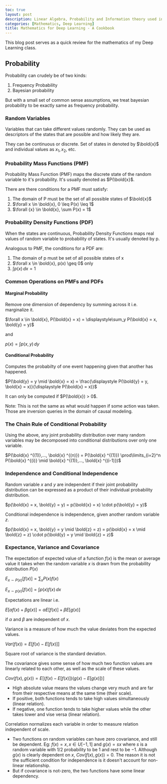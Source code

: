 ```yaml
---
toc: true
layout: post
description: Linear Algebra, Probability and Information theory used in Deep Learning
categories: [Mathematics, Deep Learning] 
title: Mathematics for Deep Learning - A Cookbook
---
```


This blog post serves as a quick review for the mathematics of my Deep Learning class.


## Probability

Probability can crudely be of two kinds:

1. Frequency Probability
2. Bayesian probability

But with a small set of common sense assumptions, we treat bayesian probability to be exactly same as frequency probability.

### Random Variables

Variables that can take different values randomly. They can be used as descriptors of the states that are possible and how likely they are.

They can be continuous or discrete. Set of states in denoted by $\bold{x}$ and individual values as ${x_1}, {x_2}$, etc.

### Probability Mass Functions (PMF)

Probability Mass Function (PMF) maps the discrete state of the random variable to it's probability. It's usually denoted as $P(\bold{x}$.

There are there conditions for a PMF must satisfy:

1. The domain of P must be the set of all possible states of $\bold{x}$
2. $\forall x \in \bold{x}, 0 \leq P(x) \leq 1$
3. $\forall {x} \in \bold{x}, \sum P(x) = 1$


### Probability Density Functions (PDF)

When the states are continuous, Probability Density Functions maps real values of random variable to probability of states. It's usually denoted by p.

Analogous to PMF, the conditions for a PDF are:

1. The domain of p must be set of all possible states of x
2. $\forall x \in \bold{x}, p(x) \geq 0$ only
3. $\int p(x) \, dx = 1$

### Common Operations on PMFs and PDFs

#### Marginal Probability

Remove one dimension of dependency by summing across it i.e. marginalize it.

$\forall x \in \bold{x}, P(\bold{x} = x) = \displaystyle\sum_y P(\bold{x} = x, \bold{y} = y)$

and

$p(x) = \int p(x, y) \, dy$

#### Conditional Probability

Computes the probabilty of one event happening given that another has happened.

$P(\bold{y} = y \mid \bold{x} = x) = \frac{\displaystyle P(\bold{y} = y, \bold{x} = x)}{\displaystyle P(\bold{x} = x)}$

It can only be computed if $P(\bold{x}) > 0$.

Note: This is not the same as what would happen if some action was taken. Those are inversion queries in the domain of causal modeling.

### The Chain Rule of Conditional Probability

Using the above, any joint probability distribution over many random variables may be decomposed into conditional distributions over only one variable.

$P(\bold{x} ^{(1)},..., \bold{x} ^{(n)}) = P(\bold{x} ^{(1)}) \prod\limits_{i=2}^n P(\bold{x} ^{(i)} \mid \bold{x} ^{(1)},..., \bold{x} ^{(i-1)})$

### Independence and Conditional Independence

Random variable $x$ and $y$ are independent if their joint probability distribution can be expressed as a product of their individual probability distribution.

$p(\bold{x} = x, \bold{y} = y) = p(\bold{x} = x) \cdot p(\bold{y} = y)$

Conditional independence is independence, given another random variable $z$.

$p(\bold{x} = x, \bold{y} = y \mid \bold{z} = z) = p(\bold{x} = x \mid \bold{z} = z) \cdot p(\bold{y} = y \mid \bold{z} = z)$

### Expectance, Variance and Covariance

The expectation of expected value of a function $f(x)$ is the mean or average value it takes when the random variable $x$ is drawn from the probability distribution $P(x)$

$E_{x \sim P(x)}[f(x)] = \displaystyle\sum_x P(x)f(x)$ 

$E_{x \sim p(x)}[f(x)] = \displaystyle\int p(x)f(x) \, dx$

Expectations are linear i.e.

$E[\alpha f(x) + \beta g(x)] = \alpha E[f(x)] + \beta E[g(x)]$

if $\alpha$ and $\beta$ are independent of $x$.

Variance is a measure of how much the value deviates from the expected values.

$Var(f(x)) = E[f(x) - E[f(x)]]$

Square root of variance is the standard deviation.

The covariance gives some sense of how much two function values are linearly related to each other, as well as the scale of these values.

$Cov(f(x), g(x)) = E[(f(x) - E[f(x)])(g(x) - E[g(x)])]$

* High absolute value means the values change very much and are far from their respective means at the same time (their scale).
* If positive, both functions tends to take high values simultaneously (linear relation).
* If negative, one function tends to take higher values while the other takes lower and vise versa (linear relation).

Correlation normalizes each variable in order to measure relation independent of scale.

* Two functions on random variables can have zero covariance, and still be dependent. Eg: $f(x) = x, x \in U[-1, 1]$ and $g(x) = sx$ where $s$ is a random variable with $1/2$ probability to be $1$ and rest to be $-1$. Although $g(x)$ is clearly dependent on $x$, $Cov(f(x), g(x)) = 0$. The reason it is not the sufficient condition for independence is it doesn't account for non-linear relationship.
* But if covariance is not-zero, the two functions have some linear dependency.
